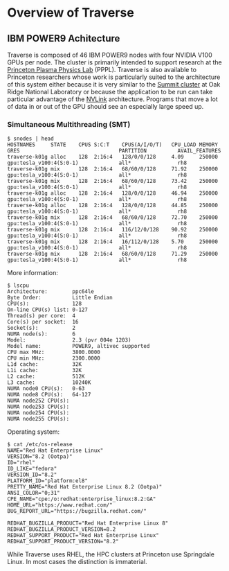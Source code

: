 # Overview of Traverse

## IBM POWER9 Achitecture

Traverse is composed of 46 IBM POWER9 nodes with four NVIDIA V100 GPUs per node. The cluster is primarily intended
to support research at the <a href="https://www.pppl.gov">Princeton
Plasma Physics Lab</a> (PPPL). Traverse is also available to Princeton researchers whose work is particularly
suited to the architecture of this system either because it is very similar to
the <a href="https://www.olcf.ornl.gov/olcf-resources/compute-systems/summit/">Summit cluster</a> at Oak Ridge National
Laboratory or because the application to be run can take particular advantage of
the <a href="https://www.nvidia.com/en-us/data-center/nvlink/">NVLink</a> architecture. Programs that move a lot of
data in or out of the GPU should see an especially large speed up.

### Simultaneous Multithreading (SMT)

```
$ snodes | head
HOSTNAMES     STATE    CPUS S:C:T    CPUS(A/I/O/T)   CPU_LOAD MEMORY   GRES                                PARTITION          AVAIL_FEATURES
traverse-k01g alloc    128  2:16:4   128/0/0/128     4.09     250000   gpu:tesla_v100:4(S:0-1)             all*               rh8
traverse-k01g mix      128  2:16:4   68/60/0/128     71.92    250000   gpu:tesla_v100:4(S:0-1)             all*               rh8
traverse-k01g mix      128  2:16:4   68/60/0/128     73.42    250000   gpu:tesla_v100:4(S:0-1)             all*               rh8
traverse-k01g alloc    128  2:16:4   128/0/0/128     46.94    250000   gpu:tesla_v100:4(S:0-1)             all*               rh8
traverse-k01g alloc    128  2:16:4   128/0/0/128     44.85    250000   gpu:tesla_v100:4(S:0-1)             all*               rh8
traverse-k01g mix      128  2:16:4   68/60/0/128     72.70    250000   gpu:tesla_v100:4(S:0-1)             all*               rh8
traverse-k01g mix      128  2:16:4   116/12/0/128    90.92    250000   gpu:tesla_v100:4(S:0-1)             all*               rh8
traverse-k01g mix      128  2:16:4   16/112/0/128    5.70     250000   gpu:tesla_v100:4(S:0-1)             all*               rh8
traverse-k01g mix      128  2:16:4   68/60/0/128     71.29    250000   gpu:tesla_v100:4(S:0-1)             all*               rh8
```

More information:

```
$ lscpu
Architecture:        ppc64le
Byte Order:          Little Endian
CPU(s):              128
On-line CPU(s) list: 0-127
Thread(s) per core:  4
Core(s) per socket:  16
Socket(s):           2
NUMA node(s):        6
Model:               2.3 (pvr 004e 1203)
Model name:          POWER9, altivec supported
CPU max MHz:         3800.0000
CPU min MHz:         2300.0000
L1d cache:           32K
L1i cache:           32K
L2 cache:            512K
L3 cache:            10240K
NUMA node0 CPU(s):   0-63
NUMA node8 CPU(s):   64-127
NUMA node252 CPU(s): 
NUMA node253 CPU(s): 
NUMA node254 CPU(s): 
NUMA node255 CPU(s): 
```

Operating system:

```
$ cat /etc/os-release 
NAME="Red Hat Enterprise Linux"
VERSION="8.2 (Ootpa)"
ID="rhel"
ID_LIKE="fedora"
VERSION_ID="8.2"
PLATFORM_ID="platform:el8"
PRETTY_NAME="Red Hat Enterprise Linux 8.2 (Ootpa)"
ANSI_COLOR="0;31"
CPE_NAME="cpe:/o:redhat:enterprise_linux:8.2:GA"
HOME_URL="https://www.redhat.com/"
BUG_REPORT_URL="https://bugzilla.redhat.com/"

REDHAT_BUGZILLA_PRODUCT="Red Hat Enterprise Linux 8"
REDHAT_BUGZILLA_PRODUCT_VERSION=8.2
REDHAT_SUPPORT_PRODUCT="Red Hat Enterprise Linux"
REDHAT_SUPPORT_PRODUCT_VERSION="8.2"
```

While Traverse uses RHEL, the HPC clusters at Princeton use Springdale Linux. In most cases the
distinction is immaterial.
